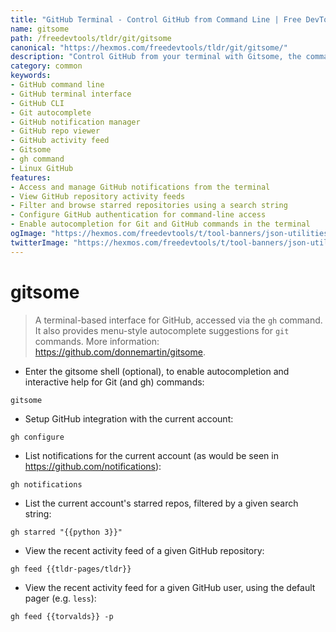 ```yaml
---
title: "GitHub Terminal - Control GitHub from Command Line | Free DevTools"
name: gitsome
path: /freedevtools/tldr/git/gitsome
canonical: "https://hexmos.com/freedevtools/tldr/git/gitsome/"
description: "Control GitHub from your terminal with Gitsome, the command line interface. Manage notifications, repos, and activity feeds directly. Free online tool, no registration required."
category: common
keywords:
- GitHub command line
- GitHub terminal interface
- GitHub CLI
- Git autocomplete
- GitHub notification manager
- GitHub repo viewer
- GitHub activity feed
- Gitsome
- gh command
- Linux GitHub
features:
- Access and manage GitHub notifications from the terminal
- View GitHub repository activity feeds
- Filter and browse starred repositories using a search string
- Configure GitHub authentication for command-line access
- Enable autocompletion for Git and GitHub commands in the terminal
ogImage: "https://hexmos.com/freedevtools/t/tool-banners/json-utilities-banner.png"
twitterImage: "https://hexmos.com/freedevtools/t/tool-banners/json-utilities-banner.png"
---
```


# gitsome

> A terminal-based interface for GitHub, accessed via the `gh` command.
> It also provides menu-style autocomplete suggestions for `git` commands.
> More information: <https://github.com/donnemartin/gitsome>.

- Enter the gitsome shell (optional), to enable autocompletion and interactive help for Git (and gh) commands:

`gitsome`

- Setup GitHub integration with the current account:

`gh configure`

- List notifications for the current account (as would be seen in <https://github.com/notifications>):

`gh notifications`

- List the current account's starred repos, filtered by a given search string:

`gh starred "{{python 3}}"`

- View the recent activity feed of a given GitHub repository:

`gh feed {{tldr-pages/tldr}}`

- View the recent activity feed for a given GitHub user, using the default pager (e.g. `less`):

`gh feed {{torvalds}} -p`
